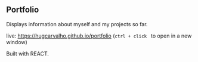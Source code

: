 ## Portfolio

Displays information about myself and my projects so far.

live: https://hugcarvalho.github.io/portfolio (<code>ctrl + click </code> to open in a new window)

Built with REACT.
